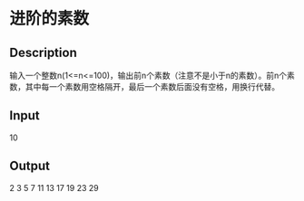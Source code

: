 # 进阶的素数

## Description
输入一个整数n(1<=n<=100)，输出前n个素数（注意不是小于n的素数）。前n个素数，其中每一个素数用空格隔开，最后一个素数后面没有空格，用换行代替。
 

## Input
10
 

## Output
2 3 5 7 11 13 17 19 23 29